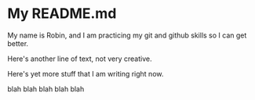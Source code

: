 # My README.md

My name is Robin, and I am practicing my git and github skills so I can get better.

Here's another line of text, not very creative.

Here's yet more stuff that I am writing right now.

blah blah blah blah blah

